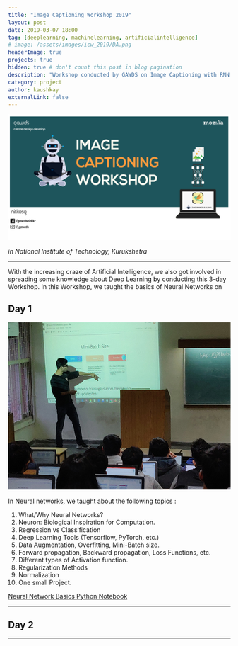 ```yaml
---
title: "Image Captioning Workshop 2019"
layout: post
date: 2019-03-07 18:00
tag: [deeplearning, machinelearning, artificialintelligence]
# image: /assets/images/icw_2019/DA.png
headerImage: true
projects: true
hidden: true # don't count this post in blog pagination
description: "Workshop conducted by GAWDS on Image Captioning with RNN & CNN"
category: project
author: kaushkay
externalLink: false
---
```


![Poster](/assets/images/icw_2019/image_caption_poster.jpg)


*in National Institute of Technology, Kurukshetra*

---

With the increasing craze of Artificial Intelligence, we also got involved in spreading some knowledge about Deep Learning by conducting this 3-day Workshop.
In this Workshop, we taught the basics of Neural Networks on
## Day 1

![pic2](/assets/images/icw_2019/pic2.jpg)

In Neural networks, we taught about the following topics :
1. What/Why Neural Networks?
2. Neuron: Biological Inspiration for Computation.
3. Regression vs Classification
4. Deep Learning Tools (Tensorflow, PyTorch, etc.)
5. Data Augmentation, Overfitting, Mini-Batch size.
6. Forward propagation, Backward propagation, Loss Functions, etc.
7. Different types of Activation function.
8. Regularization Methods
9. Normalization
10. One small Project.

[Neural Network Basics Python Notebook](https://github.com/Abhi-1198/Image-Captioning-Workshop/blob/master/Neural%20Network%20Basics/Neural%20Network%20Basics.ipynb)

---

## Day 2


---
